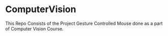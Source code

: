 # ComputerVision
This Repo Consists of the Project Gesture Controlled Mouse done as a part of Computer Vision Course.
